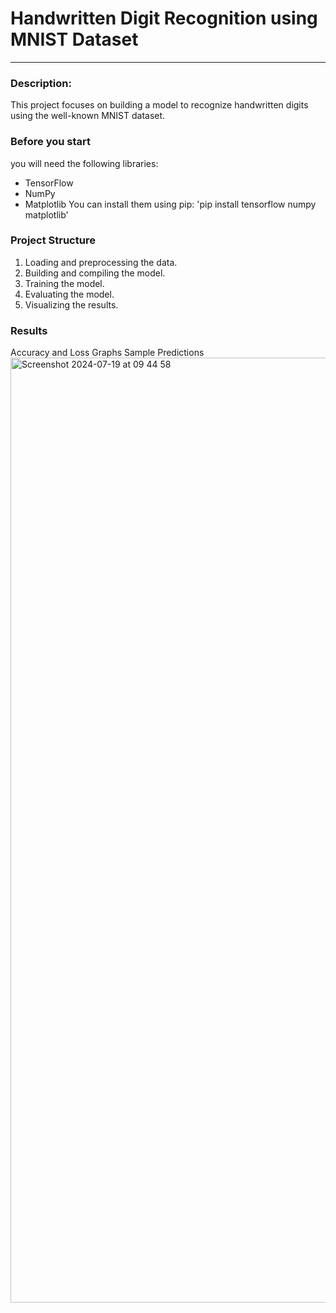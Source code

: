 Handwritten Digit Recognition using MNIST Dataset
===========
____
### Description:
This project focuses on building a model to recognize handwritten digits using the well-known MNIST dataset.

### Before you start
you will need the following libraries:
- TensorFlow
- NumPy
- Matplotlib
You can install them using pip:
'pip install tensorflow numpy matplotlib'

### Project Structure
1. Loading and preprocessing the data.
2. Building and compiling the model.
3. Training the model.
4. Evaluating the model.
5. Visualizing the results.

### Results
Accuracy and Loss Graphs
Sample Predictions
<img width="1512" alt="Screenshot 2024-07-19 at 09 44 58" src="https://github.com/user-attachments/assets/efacf023-128e-4336-b59e-e48de1ae8f84">
